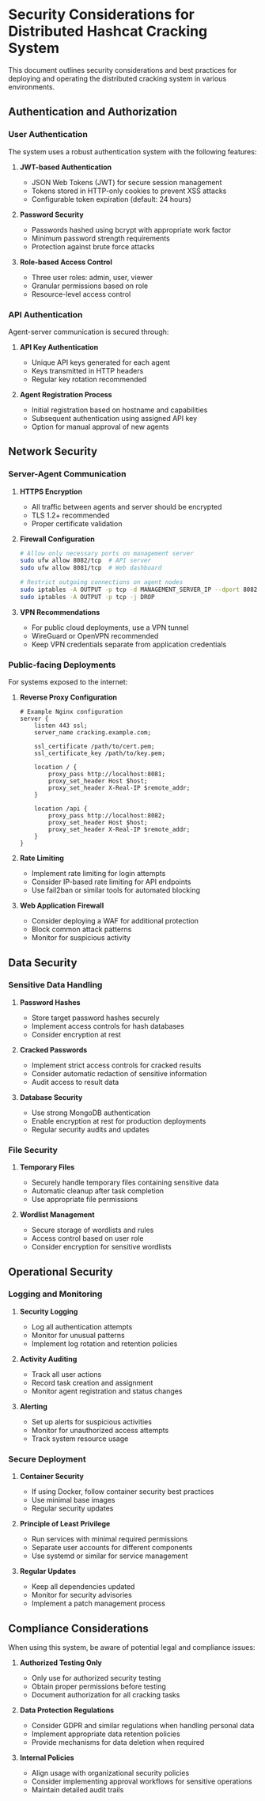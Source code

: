 # Security Considerations for Distributed Hashcat Cracking System

This document outlines security considerations and best practices for deploying and operating the distributed cracking system in various environments.

## Authentication and Authorization

### User Authentication

The system uses a robust authentication system with the following features:

1. **JWT-based Authentication**
   - JSON Web Tokens (JWT) for secure session management
   - Tokens stored in HTTP-only cookies to prevent XSS attacks
   - Configurable token expiration (default: 24 hours)

2. **Password Security**
   - Passwords hashed using bcrypt with appropriate work factor
   - Minimum password strength requirements
   - Protection against brute force attacks

3. **Role-based Access Control**
   - Three user roles: admin, user, viewer
   - Granular permissions based on role
   - Resource-level access control

### API Authentication

Agent-server communication is secured through:

1. **API Key Authentication**
   - Unique API keys generated for each agent
   - Keys transmitted in HTTP headers
   - Regular key rotation recommended

2. **Agent Registration Process**
   - Initial registration based on hostname and capabilities
   - Subsequent authentication using assigned API key
   - Option for manual approval of new agents

## Network Security

### Server-Agent Communication

1. **HTTPS Encryption**
   - All traffic between agents and server should be encrypted
   - TLS 1.2+ recommended
   - Proper certificate validation

2. **Firewall Configuration**
   ```bash
   # Allow only necessary ports on management server
   sudo ufw allow 8082/tcp  # API server
   sudo ufw allow 8081/tcp  # Web dashboard
   
   # Restrict outgoing connections on agent nodes
   sudo iptables -A OUTPUT -p tcp -d MANAGEMENT_SERVER_IP --dport 8082 -j ACCEPT
   sudo iptables -A OUTPUT -p tcp -j DROP
   ```

3. **VPN Recommendations**
   - For public cloud deployments, use a VPN tunnel
   - WireGuard or OpenVPN recommended
   - Keep VPN credentials separate from application credentials

### Public-facing Deployments

For systems exposed to the internet:

1. **Reverse Proxy Configuration**
   ```nginx
   # Example Nginx configuration
   server {
       listen 443 ssl;
       server_name cracking.example.com;
       
       ssl_certificate /path/to/cert.pem;
       ssl_certificate_key /path/to/key.pem;
       
       location / {
           proxy_pass http://localhost:8081;
           proxy_set_header Host $host;
           proxy_set_header X-Real-IP $remote_addr;
       }
       
       location /api {
           proxy_pass http://localhost:8082;
           proxy_set_header Host $host;
           proxy_set_header X-Real-IP $remote_addr;
       }
   }
   ```

2. **Rate Limiting**
   - Implement rate limiting for login attempts
   - Consider IP-based rate limiting for API endpoints
   - Use fail2ban or similar tools for automated blocking

3. **Web Application Firewall**
   - Consider deploying a WAF for additional protection
   - Block common attack patterns
   - Monitor for suspicious activity

## Data Security

### Sensitive Data Handling

1. **Password Hashes**
   - Store target password hashes securely
   - Implement access controls for hash databases
   - Consider encryption at rest

2. **Cracked Passwords**
   - Implement strict access controls for cracked results
   - Consider automatic redaction of sensitive information
   - Audit access to result data

3. **Database Security**
   - Use strong MongoDB authentication
   - Enable encryption at rest for production deployments
   - Regular security audits and updates

### File Security

1. **Temporary Files**
   - Securely handle temporary files containing sensitive data
   - Automatic cleanup after task completion
   - Use appropriate file permissions

2. **Wordlist Management**
   - Secure storage of wordlists and rules
   - Access control based on user role
   - Consider encryption for sensitive wordlists

## Operational Security

### Logging and Monitoring

1. **Security Logging**
   - Log all authentication attempts
   - Monitor for unusual patterns
   - Implement log rotation and retention policies

2. **Activity Auditing**
   - Track all user actions
   - Record task creation and assignment
   - Monitor agent registration and status changes

3. **Alerting**
   - Set up alerts for suspicious activities
   - Monitor for unauthorized access attempts
   - Track system resource usage

### Secure Deployment

1. **Container Security**
   - If using Docker, follow container security best practices
   - Use minimal base images
   - Regular security updates

2. **Principle of Least Privilege**
   - Run services with minimal required permissions
   - Separate user accounts for different components
   - Use systemd or similar for service management

3. **Regular Updates**
   - Keep all dependencies updated
   - Monitor for security advisories
   - Implement a patch management process

## Compliance Considerations

When using this system, be aware of potential legal and compliance issues:

1. **Authorized Testing Only**
   - Only use for authorized security testing
   - Obtain proper permissions before testing
   - Document authorization for all cracking tasks

2. **Data Protection Regulations**
   - Consider GDPR and similar regulations when handling personal data
   - Implement appropriate data retention policies
   - Provide mechanisms for data deletion when required

3. **Internal Policies**
   - Align usage with organizational security policies
   - Consider implementing approval workflows for sensitive operations
   - Maintain detailed audit trails
